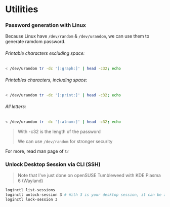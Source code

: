 # Utilities

### Password generation with Linux

Because Linux have `/dev/random` & `/dev/urandom`, we can use them to generate ramdom password.

###### Printable characters excluding space:

```sh
< /dev/urandom tr -dc '[:graph:]' | head -c32; echo
```

###### Printables characters, including space:

```sh
< /dev/urandom tr -dc '[:print:]' | head -c32; echo
```

###### All letters:

```sh
< /dev/urandom tr -dc '[:alnum:]' | head -c32; echo
```

> With -c32 is the length of the password
>
> We can use `/dev/random` for stronger security

For more, read man page of `tr`

### Unlock Desktop Session via CLI (SSH)

> Note that I've just done on openSUSE Tumbleweed with KDE Plasma 6 (Wayland)

```sh
loginctl list-sessions
loginctl unlock-session 3 # With 3 is your desktop session, it can be another
loginctl lock-session 3
```

